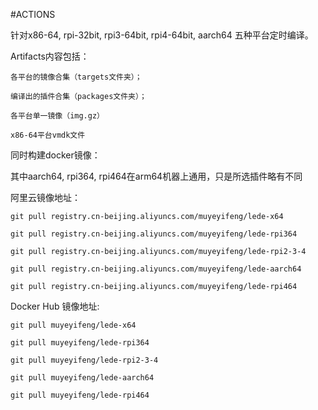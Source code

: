 #ACTIONS

针对x86-64, rpi-32bit, rpi3-64bit, rpi4-64bit, aarch64 五种平台定时编译。

Artifacts内容包括：

    各平台的镜像合集（targets文件夹）；
    
    编译出的插件合集（packages文件夹）；
    
    各平台单一镜像（img.gz）
    
    x86-64平台vmdk文件

同时构建docker镜像：

其中aarch64, rpi364, rpi464在arm64机器上通用，只是所选插件略有不同

阿里云镜像地址：

    git pull registry.cn-beijing.aliyuncs.com/muyeyifeng/lede-x64

    git pull registry.cn-beijing.aliyuncs.com/muyeyifeng/lede-rpi364

    git pull registry.cn-beijing.aliyuncs.com/muyeyifeng/lede-rpi2-3-4

    git pull registry.cn-beijing.aliyuncs.com/muyeyifeng/lede-aarch64

    git pull registry.cn-beijing.aliyuncs.com/muyeyifeng/lede-rpi464

Docker Hub 镜像地址:

    git pull muyeyifeng/lede-x64

    git pull muyeyifeng/lede-rpi364

    git pull muyeyifeng/lede-rpi2-3-4

    git pull muyeyifeng/lede-aarch64

    git pull muyeyifeng/lede-rpi464
